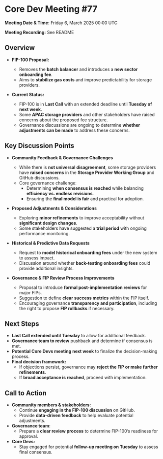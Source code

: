 # Core Dev Meeting #77 

**Meeting Date & Time:** Friday 6, March 2025 00:00 UTC

**Meeting Recording:** See README
## Overview
- **FIP-100 Proposal:**  
  - Removes the **batch balancer** and introduces a **new sector onboarding fee**.
  - Aims to **stabilize gas costs** and improve predictability for storage providers.

- **Current Status:**  
  - FIP-100 is in **Last Call** with an extended deadline until **Tuesday of next week**.
  - Some **APAC storage providers** and other stakeholders have raised concerns about the proposed fee structure.
  - Governance discussions are ongoing to determine **whether adjustments can be made** to address these concerns.

## Key Discussion Points
- **Community Feedback & Governance Challenges**  
  - While there is **not universal disagreement**, some storage providers have **raised concerns** in the **Storage Provider Working Group** and GitHub discussions.
  - Core governance challenge:  
    - Determining **when consensus is reached** while balancing **efficiency vs. endless revisions**.
    - Ensuring the **final model is fair** and practical for adoption.

- **Proposed Adjustments & Considerations**  
  - Exploring **minor refinements** to improve acceptability without **significant design changes**.
  - Some stakeholders have suggested a **trial period** with ongoing performance monitoring.

- **Historical & Predictive Data Requests**  
  - Request to **model historical onboarding fees** under the new system to assess impact.
  - Discussion around whether **back-testing onboarding fees** could provide additional insights.

- **Governance & FIP Review Process Improvements**  
  - Proposal to introduce **formal post-implementation reviews** for major FIPs.
  - Suggestion to define **clear success metrics** within the FIP itself.
  - Encouraging governance **transparency and participation**, including the right to propose **FIP rollbacks** if necessary.

## Next Steps
- **Last Call extended until Tuesday** to allow for additional feedback.
- **Governance team to review** pushback and determine if consensus is met.
- **Potential Core Devs meeting next week** to finalize the decision-making process.
- **Final decision framework:**  
  - If objections persist, governance may **reject the FIP or make further refinements**.
  - If **broad acceptance is reached**, proceed with implementation.

## Call to Action
- **Community members & stakeholders:**  
  - Continue **engaging in the FIP-100 discussion** on GitHub.
  - Provide **data-driven feedback** to help evaluate potential adjustments.
- **Governance team:**  
  - Prepare a **clear review process** to determine FIP-100’s readiness for approval.
- **Core Devs:**  
  - Stay engaged for potential **follow-up meeting on Tuesday** to assess final consensus.
